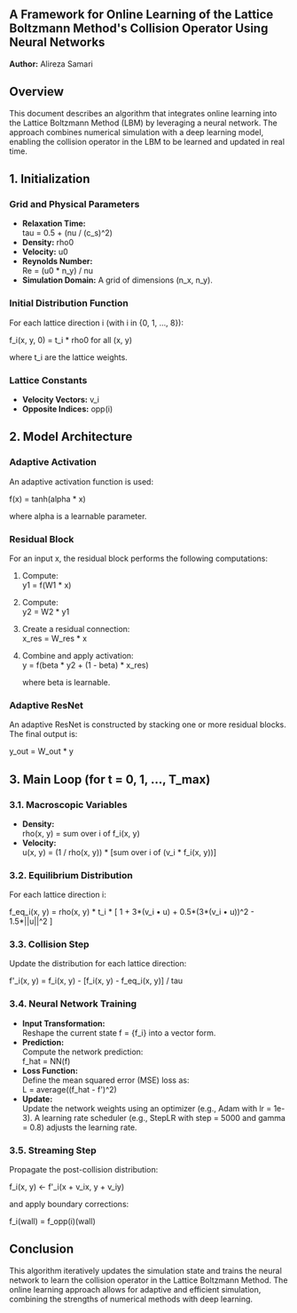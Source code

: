 ## A Framework for Online Learning of the Lattice Boltzmann Method's Collision Operator Using Neural Networks

**Author:** Alireza Samari

## Overview

This document describes an algorithm that integrates online learning into the Lattice Boltzmann Method (LBM) by leveraging a neural network. The approach combines numerical simulation with a deep learning model, enabling the collision operator in the LBM to be learned and updated in real time.

## 1. Initialization

### Grid and Physical Parameters

- **Relaxation Time:**  
  tau = 0.5 + (nu / (c_s)^2)
- **Density:** rho0
- **Velocity:** u0
- **Reynolds Number:**  
  Re = (u0 * n_y) / nu
- **Simulation Domain:** A grid of dimensions (n_x, n_y).

### Initial Distribution Function

For each lattice direction i (with i in {0, 1, …, 8}):
  
  f_i(x, y, 0) = t_i * rho0   for all (x, y)

where t_i are the lattice weights.

### Lattice Constants

- **Velocity Vectors:** v_i
- **Opposite Indices:** opp(i)

## 2. Model Architecture

### Adaptive Activation

An adaptive activation function is used:

  f(x) = tanh(alpha * x)

where alpha is a learnable parameter.

### Residual Block

For an input x, the residual block performs the following computations:

1. Compute:  
   y1 = f(W1 * x)
2. Compute:  
   y2 = W2 * y1
3. Create a residual connection:  
   x_res = W_res * x
4. Combine and apply activation:  
   y = f(beta * y2 + (1 - beta) * x_res)

   where beta is learnable.

### Adaptive ResNet

An adaptive ResNet is constructed by stacking one or more residual blocks. The final output is:

  y_out = W_out * y

## 3. Main Loop (for t = 0, 1, …, T_max)

### 3.1. Macroscopic Variables

- **Density:**  
  rho(x, y) = sum over i of f_i(x, y)
- **Velocity:**  
  u(x, y) = (1 / rho(x, y)) * [sum over i of (v_i * f_i(x, y))]

### 3.2. Equilibrium Distribution

For each lattice direction i:

  f_eq_i(x, y) = rho(x, y) * t_i * [ 1 + 3*(v_i • u) + 0.5*(3*(v_i • u))^2 - 1.5*||u||^2 ]

### 3.3. Collision Step

Update the distribution for each lattice direction:

  f'_i(x, y) = f_i(x, y) - [f_i(x, y) - f_eq_i(x, y)] / tau

### 3.4. Neural Network Training

- **Input Transformation:**  
  Reshape the current state f = {f_i} into a vector form.
- **Prediction:**  
  Compute the network prediction:  
  f_hat = NN(f)
- **Loss Function:**  
  Define the mean squared error (MSE) loss as:  
  L = average((f_hat - f')^2)
- **Update:**  
  Update the network weights using an optimizer (e.g., Adam with lr = 1e-3). A learning rate scheduler (e.g., StepLR with step = 5000 and gamma = 0.8) adjusts the learning rate.

### 3.5. Streaming Step

Propagate the post-collision distribution:

  f_i(x, y) <- f'_i(x + v_ix, y + v_iy)

and apply boundary corrections:

  f_i(wall) = f_opp(i)(wall)

## Conclusion

This algorithm iteratively updates the simulation state and trains the neural network to learn the collision operator in the Lattice Boltzmann Method. The online learning approach allows for adaptive and efficient simulation, combining the strengths of numerical methods with deep learning.
